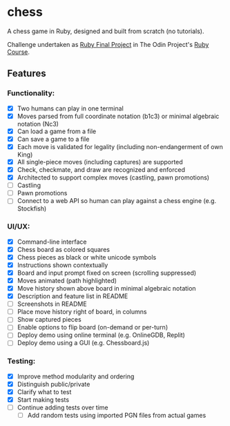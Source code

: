 # chess
A chess game in Ruby, designed and built from scratch (no tutorials).

Challenge undertaken as [Ruby Final Project](https://www.theodinproject.com/lessons/ruby-ruby-final-project) in The Odin Project's [Ruby Course](https://www.theodinproject.com/paths/full-stack-ruby-on-rails/courses/ruby).

## Features
### Functionality:
- [x] Two humans can play in one terminal
- [x] Moves parsed from full coordinate notation (b1c3) or minimal algebraic notation (Nc3)
- [x] Can load a game from a file
- [x] Can save a game to a file
- [x] Each move is validated for legality (including non-endangerment of own King)
- [x] All single-piece moves (including captures) are supported
- [x] Check, checkmate, and draw are recognized and enforced
- [x] Architected to support complex moves (castling, pawn promotions)
- [ ] Castling
- [ ] Pawn promotions
- [ ] Connect to a web API so human can play against a chess engine (e.g. Stockfish)
### UI/UX:
- [x] Command-line interface
- [x] Chess board as colored squares
- [x] Chess pieces as black or white unicode symbols
- [x] Instructions shown contextually
- [x] Board and input prompt fixed on screen (scrolling suppressed)
- [x] Moves animated (path highlighted)
- [x] Move history shown above board in minimal algebraic notation
- [x] Description and feature list in README
- [ ] Screenshots in README
- [ ] Place move history right of board, in columns
- [ ] Show captured pieces
- [ ] Enable options to flip board (on-demand or per-turn)
- [ ] Deploy demo using online terminal (e.g. OnlineGDB, Replit)
- [ ] Deploy demo using a GUI (e.g. Chessboard.js)
### Testing:
- [x] Improve method modularity and ordering
- [x] Distinguish public/private
- [x] Clarify what to test
- [x] Start making tests
- [ ] Continue adding tests over time
  - [ ] Add random tests using imported PGN files from actual games
